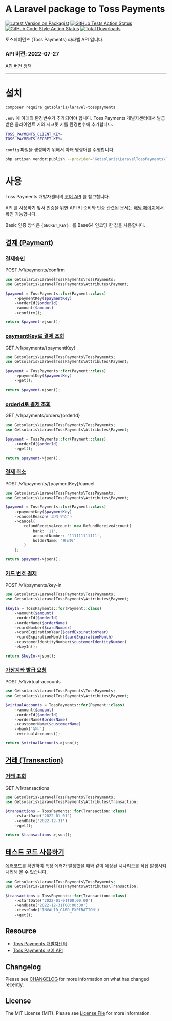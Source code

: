 # A Laravel package to Toss Payments


[![Latest Version on Packagist](https://img.shields.io/packagist/v/getsolaris/laravel-tosspayments.svg?style=flat-square)](https://packagist.org/packages/getsolaris/laravel-tosspayments)
[![GitHub Tests Action Status](https://img.shields.io/github/workflow/status/getsolaris/laravel-tosspayments/run-tests?label=tests)](https://github.com/getsolaris/laravel-tosspayments/actions?query=workflow%3Arun-tests+branch%3Amain)
[![GitHub Code Style Action Status](https://img.shields.io/github/workflow/status/getsolaris/laravel-tosspayments/Fix%20PHP%20code%20style%20issues?label=code%20style)](https://github.com/getsolaris/laravel-tosspayments/actions?query=workflow%3A"Fix+PHP+code+style+issues"+branch%3Amain)
[![Total Downloads](https://img.shields.io/packagist/dt/getsolaris/laravel-tosspayments.svg?style=flat-square)](https://packagist.org/packages/getsolaris/laravel-tosspayments)


토스페이먼츠 (Toss Payments) 라라벨 API 입니다. 

### API 버전: 2022-07-27
[API 버전 정책](https://docs.tosspayments.com/reference/versioning#%EB%82%B4-%EC%83%81%EC%A0%90%EC%9D%98-api-%EB%B2%84%EC%A0%84-%ED%99%95%EC%9D%B8%EB%B3%80%EA%B2%BD%ED%95%98%EA%B8%B0)

---

# 설치
```bash
composer require getsolaris/laravel-tosspayments
```

`.env` 에 아래의 환경변수가 추가되어야 합니다.
Toss Payments 개발자센터에서 발급받은 클라이언트 키와 시크릿 키를 환경변수에 추가합니다.

```bash
TOSS_PAYMENTS_CLIENT_KEY=
TOSS_PAYMENTS_SECRET_KEY=
```

`config` 파일을 생성하기 위해서 아래 명령어를 수행합니다.

```bash
php artisan vendor:publish --provider="Getsolaris\LaravelTossPayments\TossPaymentsServiceProvider" --tag="config"
```

# 사용

Toss Payments 개발자센터의 [코어 API](https://docs.tosspayments.com/reference) 를 참고합니다.

API 를 사용하기 앞서 인증을 위한 API 키 준비와 인증 관련된 문서는 [해당 페이지](https://docs.tosspayments.com/guides/using-api)에서 확인 가능합니다.

Basic 인증 방식은 `{SECRET_KEY}:` 를 Base64 인코딩 한 값을 사용합니다.



## [결제 (Payment)](https://docs.tosspayments.com/reference#%EA%B2%B0%EC%A0%9C)

### [결제승인](https://docs.tosspayments.com/reference#%EA%B2%B0%EC%A0%9C-%EC%8A%B9%EC%9D%B8)

POST /v1/payments/confirm

```php
use Getsolaris\LaravelTossPayments\TossPayments;
use Getsolaris\LaravelTossPayments\Attributes\Payment;

$payment = TossPayments::for(Payment::class)
    ->paymentKey($paymentKey)
    ->orderId($orderId)
    ->amount($amount)
    ->confirm();

return $payment->json();
```

### [paymentKey로 결제 조회](https://docs.tosspayments.com/reference#paymentkey%EB%A1%9C-%EA%B2%B0%EC%A0%9C-%EC%A1%B0%ED%9A%8C)

GET /v1/payments/{paymentKey}

```php
use Getsolaris\LaravelTossPayments\TossPayments;
use Getsolaris\LaravelTossPayments\Attributes\Payment;

$payment = TossPayments::for(Payment::class)
    ->paymentKey($paymentKey)
    ->get();

return $payment->json();
```

### [orderId로 결제 조회](https://docs.tosspayments.com/reference#orderid%EB%A1%9C-%EA%B2%B0%EC%A0%9C-%EC%A1%B0%ED%9A%8C)

GET /v1/payments/orders/{orderId}

```php
use Getsolaris\LaravelTossPayments\TossPayments;
use Getsolaris\LaravelTossPayments\Attributes\Payment;

$payment = TossPayments::for(Payment::class)
    ->orderId($orderId)
    ->get();

return $payment->json();
```

### [결제 취소](https://docs.tosspayments.com/reference#%EA%B2%B0%EC%A0%9C-%EC%B7%A8%EC%86%8C)

POST /v1/payments/{paymentKey}/cancel

```php
use Getsolaris\LaravelTossPayments\TossPayments;
use Getsolaris\LaravelTossPayments\Attributes\Payment;

$payment = TossPayments::for(Payment::class)
    ->paymentKey($paymentKey)
    ->cancelReason('고객 변심')
    ->cancel(
        refundReceiveAccount: new RefundReceiveAccount(
            bank: '11',
            accountNumber: '111111111111',
            holderName: '홍길동'
        )
    );

return $payment->json();
```

### [카드 번호 결제](https://docs.tosspayments.com/reference#%EC%B9%B4%EB%93%9C-%EB%B2%88%ED%98%B8-%EA%B2%B0%EC%A0%9C)

POST /v1/payments/key-in

```php
use Getsolaris\LaravelTossPayments\TossPayments;
use Getsolaris\LaravelTossPayments\Attributes\Payment;

$keyIn = TossPayments::for(Payment::class)
    ->amount($amount)
    ->orderId($orderId)
    ->orderName($orderName)
    ->cardNumber($cardNumber)
    ->cardExpirationYear($cardExpirationYear)
    ->cardExpirationMonth($cardExpirationMonth)
    ->customerIdentityNumber($customerIdentityNumber)
    ->keyIn();

return $keyIn->json();
```


### [가상계좌 발급 요청](https://docs.tosspayments.com/reference#%EA%B0%80%EC%83%81%EA%B3%84%EC%A2%8C-%EB%B0%9C%EA%B8%89-%EC%9A%94%EC%B2%AD)

POST /v1/virtual-accounts

```php
use Getsolaris\LaravelTossPayments\TossPayments;
use Getsolaris\LaravelTossPayments\Attributes\Payment;

$virtualAccounts = TossPayments::for(Payment::class)
    ->amount($amount)
    ->orderId($orderId)
    ->orderName($orderName)
    ->customerName($customerName)
    ->bank('우리')
    ->virtualAccounts();

return $virtualAccounts->json();
```

## [거래 (Transaction)](https://docs.tosspayments.com/reference#%EA%B1%B0%EB%9E%98)

### [거래 조회](https://docs.tosspayments.com/reference#%EA%B1%B0%EB%9E%98-%EC%A1%B0%ED%9A%8C)

GET /v1/transactions

```php
use Getsolaris\LaravelTossPayments\TossPayments;
use Getsolaris\LaravelTossPayments\Attributes\Transaction;

$transactions = TossPayments::for(Transaction::class)
    ->startDate('2022-01-01')
    ->endDate('2022-12-31')
    ->get();

return $transactions->json();
```



## [테스트 코드 사용하기](https://docs.tosspayments.com/reference/error-codes#%EC%97%90%EB%9F%AC-%EC%BD%94%EB%93%9C)

[에러코드](https://docs.tosspayments.com/reference/error-codes#%EC%97%90%EB%9F%AC-%EC%BD%94%EB%93%9C)를 확인하여
특정 에러가 발생했을 때와 같이 예상된 시나리오를 직접 발생시켜 처리해 볼 수 있습니다.

```php
use Getsolaris\LaravelTossPayments\TossPayments;
use Getsolaris\LaravelTossPayments\Attributes\Transaction;

$transactions = TossPayments::for(Transaction::class)
    ->startDate('2022-01-01T00:00:00')
    ->endDate('2022-12-31T00:00:00')
    ->testCode('INVALID_CARD_EXPIRATION')
    ->get();
```


## Resource
- [Toss Payments 개발자센터](https://developers.tosspayments.com/)
- [Toss Payments 코어 API](https://docs.tosspayments.com/reference)

## Changelog

Please see [CHANGELOG](CHANGELOG.md) for more information on what has changed recently.

## License

The MIT License (MIT). Please see [License File](LICENSE.md) for more information.